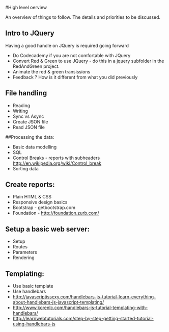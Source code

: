 #High level oerview

An overview of things to follow. The details and priorities to be discussed.

## Intro to JQuery

Having a good handle on JQuery is required going forward

* Do Codecademy if you are not comfortable with JQuery
* Convert Red & Green to use JQuery - do this in a jquery subfolder in the RedAndGreen project.
* Animate the red & green transissions
* Feedback ? How is it different from what you did previously

## File handling

* Reading
* Writing
* Sync vs Async
* Create JSON file
* Read JSON file

##Processing the data:
* Basic data modelling
* SQL
* Control Breaks - reports with subheaders
      http://en.wikipedia.org/wiki/Control_break	
* Sorting data

## Create reports:
* Plain HTML & CSS
* Responsive design basics
* Bootstrap - getbootstrap.com
* Foundation - http://foundation.zurb.com/

## Setup a basic web server:
* Setup
* Routes
* Parameters
* Rendering

## Templating: 
* Use basic template
* Use handlebars
* http://javascriptissexy.com/handlebars-js-tutorial-learn-everything-about-handlebars-js-javascript-templating/
* http://www.korenlc.com/handlebars-js-tutorial-templating-with-handlebars/
* http://learnwebtutorials.com/step-by-step-getting-started-tutorial-using-handlebars-js

